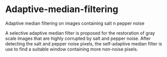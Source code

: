 # Adaptive-median-filtering
Adaptive median filtering on images containing salt n pepper noise

A selective adaptive median filter is proposed for the restoration of gray scale images that are highly corrupted by salt and pepper noise. After detecting the salt and pepper noise pixels, the self-adaptive median filter is use to find a suitable window containing more non-noise pixels.
